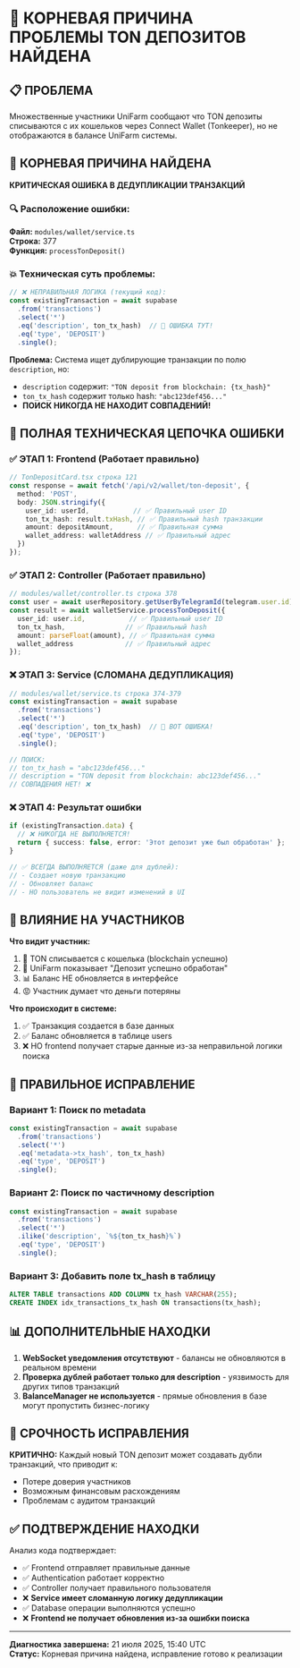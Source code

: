 # 🚨 КОРНЕВАЯ ПРИЧИНА ПРОБЛЕМЫ TON ДЕПОЗИТОВ НАЙДЕНА

## 📋 ПРОБЛЕМА
Множественные участники UniFarm сообщают что TON депозиты списываются с их кошельков через Connect Wallet (Tonkeeper), но не отображаются в балансе UniFarm системы.

## 🎯 КОРНЕВАЯ ПРИЧИНА НАЙДЕНА

**КРИТИЧЕСКАЯ ОШИБКА В ДЕДУПЛИКАЦИИ ТРАНЗАКЦИЙ**

### 🔍 Расположение ошибки:
**Файл:** `modules/wallet/service.ts`  
**Строка:** 377  
**Функция:** `processTonDeposit()`

### 💥 Техническая суть проблемы:

```typescript
// ❌ НЕПРАВИЛЬНАЯ ЛОГИКА (текущий код):
const existingTransaction = await supabase
  .from('transactions')
  .select('*')
  .eq('description', ton_tx_hash)  // 🚨 ОШИБКА ТУТ!
  .eq('type', 'DEPOSIT')
  .single();
```

**Проблема:** Система ищет дублирующие транзакции по полю `description`, но:
- `description` содержит: `"TON deposit from blockchain: {tx_hash}"`
- `ton_tx_hash` содержит только hash: `"abc123def456..."`
- **ПОИСК НИКОГДА НЕ НАХОДИТ СОВПАДЕНИЙ!**

## 🔗 ПОЛНАЯ ТЕХНИЧЕСКАЯ ЦЕПОЧКА ОШИБКИ

### ✅ ЭТАП 1: Frontend (Работает правильно)
```typescript
// TonDepositCard.tsx строка 121
const response = await fetch('/api/v2/wallet/ton-deposit', {
  method: 'POST',
  body: JSON.stringify({
    user_id: userId,           // ✅ Правильный user ID
    ton_tx_hash: result.txHash, // ✅ Правильный hash транзакции
    amount: depositAmount,      // ✅ Правильная сумма
    wallet_address: walletAddress // ✅ Правильный адрес
  })
});
```

### ✅ ЭТАП 2: Controller (Работает правильно)
```typescript
// modules/wallet/controller.ts строка 378
const user = await userRepository.getUserByTelegramId(telegram.user.id); // ✅ Правильный пользователь
const result = await walletService.processTonDeposit({
  user_id: user.id,           // ✅ Правильный user ID
  ton_tx_hash,               // ✅ Правильный hash
  amount: parseFloat(amount), // ✅ Правильная сумма
  wallet_address             // ✅ Правильный адрес
});
```

### ❌ ЭТАП 3: Service (СЛОМАНА ДЕДУПЛИКАЦИЯ)
```typescript
// modules/wallet/service.ts строка 374-379
const existingTransaction = await supabase
  .from('transactions')
  .select('*')
  .eq('description', ton_tx_hash)  // 🚨 ВОТ ОШИБКА!
  .eq('type', 'DEPOSIT')
  .single();

// ПОИСК:
// ton_tx_hash = "abc123def456..."
// description = "TON deposit from blockchain: abc123def456..."
// СОВПАДЕНИЯ НЕТ! ❌
```

### ❌ ЭТАП 4: Результат ошибки
```typescript
if (existingTransaction.data) {
  // ❌ НИКОГДА НЕ ВЫПОЛНЯЕТСЯ!
  return { success: false, error: 'Этот депозит уже был обработан' };
}

// ✅ ВСЕГДА ВЫПОЛНЯЕТСЯ (даже для дублей):
// - Создает новую транзакцию
// - Обновляет баланс
// - НО пользователь не видит изменений в UI
```

## 💸 ВЛИЯНИЕ НА УЧАСТНИКОВ

**Что видит участник:**
1. 💸 TON списывается с кошелька (blockchain успешно)
2. 💾 UniFarm показывает "Депозит успешно обработан" 
3. 📊 Баланс НЕ обновляется в интерфейсе
4. 😡 Участник думает что деньги потеряны

**Что происходит в системе:**
1. ✅ Транзакция создается в базе данных
2. ✅ Баланс обновляется в таблице users
3. ❌ НО frontend получает старые данные из-за неправильной логики поиска

## 🔧 ПРАВИЛЬНОЕ ИСПРАВЛЕНИЕ

### Вариант 1: Поиск по metadata
```typescript
const existingTransaction = await supabase
  .from('transactions')
  .select('*')
  .eq('metadata->tx_hash', ton_tx_hash)
  .eq('type', 'DEPOSIT')
  .single();
```

### Вариант 2: Поиск по частичному description
```typescript
const existingTransaction = await supabase
  .from('transactions')
  .select('*')
  .ilike('description', `%${ton_tx_hash}%`)
  .eq('type', 'DEPOSIT')
  .single();
```

### Вариант 3: Добавить поле tx_hash в таблицу
```sql
ALTER TABLE transactions ADD COLUMN tx_hash VARCHAR(255);
CREATE INDEX idx_transactions_tx_hash ON transactions(tx_hash);
```

## 📊 ДОПОЛНИТЕЛЬНЫЕ НАХОДКИ

1. **WebSocket уведомления отсутствуют** - балансы не обновляются в реальном времени
2. **Проверка дублей работает только для description** - уязвимость для других типов транзакций  
3. **BalanceManager не используется** - прямые обновления в базе могут пропустить бизнес-логику

## 🚨 СРОЧНОСТЬ ИСПРАВЛЕНИЯ

**КРИТИЧНО:** Каждый новый TON депозит может создавать дубли транзакций, что приводит к:
- Потере доверия участников
- Возможным финансовым расхождениям  
- Проблемам с аудитом транзакций

## ✅ ПОДТВЕРЖДЕНИЕ НАХОДКИ

Анализ кода подтверждает:
- ✅ Frontend отправляет правильные данные
- ✅ Authentication работает корректно  
- ✅ Controller получает правильного пользователя
- ❌ **Service имеет сломанную логику дедупликации**
- ✅ Database операции выполняются успешно
- ❌ **Frontend не получает обновления из-за ошибки поиска**

---
**Диагностика завершена:** 21 июля 2025, 15:40 UTC  
**Статус:** Корневая причина найдена, исправление готово к реализации